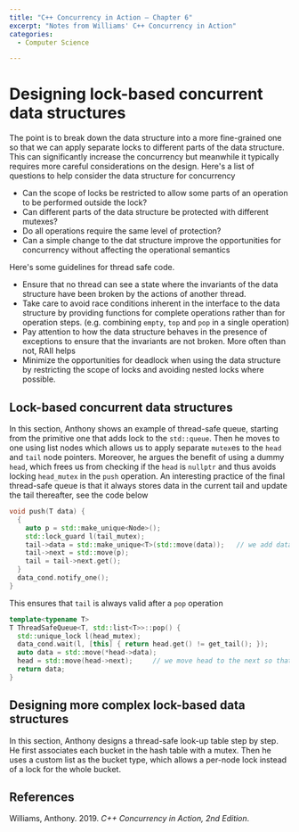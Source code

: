 ```yaml
---
title: "C++ Concurrency in Action — Chapter 6"
excerpt: "Notes from Williams' C++ Concurrency in Action"
categories:
  - Computer Science

---
```


# Designing lock-based concurrent data structures

The point is to break down the data structure into a more fine-grained one so that we can apply separate locks to different parts of the data structure. This can significantly increase the concurrency but meanwhile it typically requires more careful considerations on the design. Here's a list of questions to help consider the data structure for concurrency

- Can the scope of locks be restricted to allow some parts of an operation to be performed outside the lock?
- Can different parts of the data structure be protected with different mutexes?
- Do all operations require the same level of protection?
- Can a simple change to the dat structure improve the opportunities for concurrency without affecting the operational semantics

Here's some guidelines for thread safe code.

- Ensure that no thread can see a state where the invariants of the data structure have been broken by the actions of another thread.
- Take care to avoid race conditions inherent in the interface to the data structure by providing functions for complete operations rather than for operation steps. (e.g. combining `empty`, `top` and `pop` in a single operation)
- Pay attention to how the data structure behaves in the presence of exceptions to ensure that the invariants are not broken. More often than not, RAII helps
- Minimize the opportunities for deadlock when using the data structure by restricting the scope of locks and avoiding nested locks where possible.

## Lock-based concurrent data structures

In this section, Anthony shows an example of thread-safe queue, starting from the primitive one that adds lock to the `std::queue`. Then he moves to one using list nodes which allows us to apply separate `mutex`es to the `head` and `tail` node pointers. Moreover, he argues the benefit of using a dummy `head`, which frees us from checking if the `head` is `nullptr` and thus avoids locking `head_mutex` in the `push` operation. An interesting practice of the final thread-safe queue is that it always stores data in the current tail and update the tail thereafter, see the code below

```c++
void push(T data) {
  {
    auto p = std::make_unique<Node>();
    std::lock_guard l(tail_mutex);
    tail->data = std::make_unique<T>(std::move(data));   // we add data to the current tail, this allows us to move head to the next when popping
    tail->next = std::move(p);
    tail = tail->next.get();
  }
  data_cond.notify_one();
}
```

This ensures that `tail` is always valid after a `pop` operation

```c++
template<typename T>
T ThreadSafeQueue<T, std::list<T>>::pop() {
  std::unique_lock l(head_mutex);
  data_cond.wait(l, [this] { return head.get() != get_tail(); });
  auto data = std::move(*head->data);
  head = std::move(head->next);		// we move head to the next so that the tail is always valid
  return data;
}
```

## Designing more complex lock-based data structures

In this section, Anthony designs a thread-safe look-up table step by step. He first associates each bucket in the hash table with a mutex. Then he uses a custom list as the bucket type, which allows a per-node lock instead of a lock for the whole bucket. 

## References

Williams, Anthony. 2019. *C++ Concurrency in Action, 2nd Edition*.


